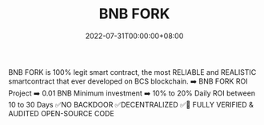 ﻿---
title: "BNB FORK"
description: "BNB FORK is 100% legit smart contract, the most RELIABLE and REALISTIC smartcontract that ever developed on BCS blockchain"
date: 2022-07-31T00:00:00+08:00
lastmod: 2022-07-31T00:00:00+08:00
draft: false
authors: ["Metabd"]
featuredImage: "bnb-fork.png"
tags: ["High risk","BNB FORK"]
categories: ["nfts"]
nfts: ["High risk"]
blockchain: "BSC"
website: ""
twitter: ""
discord: ""
telegram: ""
github: ""
youtube: ""
twitch: ""
facebook: ""
instagram: ""
reddit: ""
medium: ""
steam: ""
gitbook: ""
googleplay: ""
appstore: ""
status: "Live"
weight: 
lightgallery: true
toc: true
pinned: false
recommend: false
recommend1: false
---
<p>BNB FORK is 100% legit smart contract, the most RELIABLE and REALISTIC smartcontract that ever developed on BCS blockchain. ➡️ BNB FORK ROI Project ➡️ 0.01 BNB Minimum investment ➡️ 10% to 20% Daily ROI between 10 to 30 Days ✅NO BACKDOOR ✅DECENTRALIZED ✅💯 FULLY VERIFIED &amp; AUDITED OPEN-SOURCE CODE</p>
